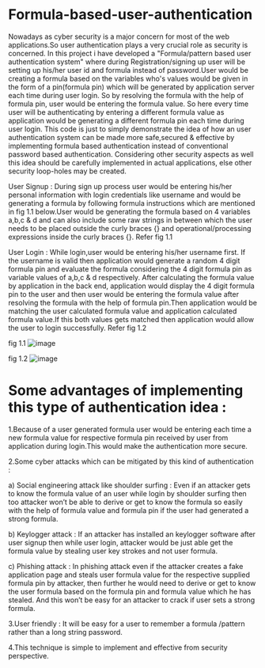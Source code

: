 # Formula-based-user-authentication
Nowadays as cyber security is a major concern for most of the web applications.So user authentication plays a very crucial role as security is concerned. In this project i have developed a "Formula/pattern based user authentication system" where during Registration/signing up user will be setting up his/her user id and formula instead of password.User would be creating a formula based on the variables who's values would be given in the form of a pin(formula pin) which will be generated by application server each time during user login. So by resolving the formula with the help of formula pin, user would be entering the formula value. So here every time user will be authenticating by entering a different formula value as application would be generating a different formula pin each time during user login. This code is just to simply demonstrate the idea of how an user authentication system can be made more safe,secured & effective by implementing formula based authentication instead of conventional password based authentication. Considering other security aspects as well this idea should be carefully implemented in actual applications, else other security loop-holes may be created.

User Signup :
During sign up process user would be entering his/her personal information with login credentials like username and would be generating a formula by following formula instructions which are mentioned in fig 1.1 below.User would be generating the formula based on 4 variables a,b,c & d and can also include some raw strings in between which the user needs to be placed outside the curly braces {} and operational/processing expressions inside the curly braces {}. Refer fig 1.1

User Login :
While login,user would be entering his/her username first. If the username is valid then application would generate a random 4 digit formula pin and evaluate the formula considering the 4 digit formula pin as variable values of a,b,c & d respectively. After calculating the formula value by application in the back end, application would display the 4 digit formula pin to the user and then user would be entering the formula value after resolving the formula with the help of formula pin.Then application would be matching the user calculated formula value and application calculated formula value.If this both values gets matched then application would allow the user to login successfully. Refer fig 1.2

fig 1.1
![image](https://github.com/avinashnikam2699/Formula-based-user-authentication/assets/142893800/60a1464b-b6df-46d1-b73c-a560f541aa9f)

fig 1.2
![image](https://github.com/avinashnikam2699/Formula-based-user-authentication/assets/142893800/5f599c40-f68c-4475-8d9c-84c93f2a791d)

# Some advantages of implementing this type of authentication idea :
1.Because of a user generated formula user would be entering each time a new formula value for respective formula pin received by user from application during login.This would make the authentication more secure.

2.Some cyber attacks which can be mitigated by this kind of authentication :

a) Social engineering attack like shoulder surfing : Even if an attacker gets to know the formula value of an user while login by shoulder surfing then too attacker won’t be able to derive or get to know the formula so easily with the help of formula value and formula pin if the user had generated a strong formula.

b) Keylogger attack : If an attacker has installed an keylogger software after user signup then while user login, attacker would be just able get the formula value by stealing user key strokes and not user formula.

c) Phishing attack : In phishing attack even if the attacker creates a fake application page and steals user formula value for the respective supplied formula pin by attacker, then further he would need to derive or get to know the user formula based on the formula pin and formula value which he has stealed. And this won’t be easy for an attacker to crack if user sets a strong formula.

3.User friendly : It will be easy for a user to remember a formula /pattern rather than a long string password.

4.This technique is simple to implement and effective from security perspective.


